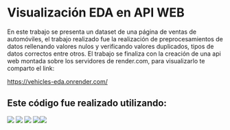 # Visualización EDA en API WEB

En este trabajo se presenta un dataset de una página de ventas de automóviles, el trabajo realizado fue la realización de preprocesamientos de datos rellenando valores nulos y verificando valores duplicados, tipos de datos correctos entre otros. El trabajo se finaliza con la creación de una api web montada sobre los servidores de render.com, para visualizarlo te comparto el link:

https://vehicles-eda.onrender.com/

## Este código fue realizado utilizando:
<img src="https://img.shields.io/badge/Python-FFD43B?style=for-the-badge&logo=python&logoColor=blue" /> <img src="https://img.shields.io/badge/Visual_Studio_Code-0078D4?style=for-the-badge&logo=visual%20studio%20code&logoColor=white" /> <img src= "https://img.shields.io/badge/Pandas-2C2D72?style=for-the-badge&logo=pandas&logoColor=white"/> <img src ="https://img.shields.io/badge/Streamlit-FF4B4B?style=for-the-badge&logo=Streamlit&logoColor=white" /><img src = "https://img.shields.io/badge/Plotly-239120?style=for-the-badge&logo=plotly&logoColor=white">


